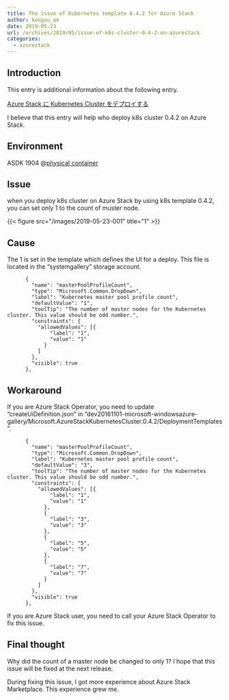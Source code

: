 ```yaml
---
title: The issue of Kubernetes template 0.4.2 for Azure Stack
author: kongou_ae
date: 2019-05-23
url: /archives/2019/05/issue-of-k8s-cluster-0-4-2-on-azurestack
categories:
  - azurestack
---
```


## Introduction

This entry is additional information about the following entry. 

[Azure Stack に Kubernetes Cluster をデプロイする](https://aimless.jp/blog/archives/2019/05/k8s-cluster-on-azurestack/)

I believe that this entry will help who deploy k8s cluster 0.4.2 on Azure Stack.

## Environment

ASDK 1904 @[physical container](https://thinkit.co.jp/article/13243)

## Issue

when you deploy k8s cluster on Azure Stack by using k8s template 0.4.2, you can set only 1 to the count of muster node.

{{< figure src="/images/2019-05-23-001" title="1" >}}

## Cause

The 1 is set in the template which defines the UI for a deploy. This file is located in the “systemgallery” storage account.

```
      {
        "name": "masterPoolProfileCount",
        "type": "Microsoft.Common.DropDown",
        "label": "Kubernetes master pool profile count",
        "defaultValue": "1",
        "toolTip": "The number of master nodes for the Kubernetes cluster. This value should be odd number.",
        "constraints": {
          "allowedValues": [{
              "label": "1",
              "value": "1"
            }
          ]
        },
        "visible": true
      },
```

## Workaround

If you are Azure Stack Operator, you need to update “createUiDefinition.json” in ”dev20161101-microsoft-windowsazure-gallery/Microsoft.AzureStackKubernetesCluster.0.4.2/DeploymentTemplates”. 

```
      {
        "name": "masterPoolProfileCount",
        "type": "Microsoft.Common.DropDown",
        "label": "Kubernetes master pool profile count",
        "defaultValue": "3",
        "toolTip": "The number of master nodes for the Kubernetes cluster. This value should be odd number.",
        "constraints": {
          "allowedValues": [{
              "label": "1",
              "value": "1"
            },
            {
              "label": "3",
              "value": "3"
            },
            {
              "label": "5",
              "value": "5"
            },
            {
              "label": "7",
              "value": "7"
            }
          ]
        },
        "visible": true
      },
```

If you are Azure Stack user, you need to call your Azure Stack Operator to fix this issue.

## Final thought

Why did the count of a master node be changed to only 1? I hope that this issue will be fixed at the next release.

During fixing this issue, I got more experience about Azure Stack Marketplace. This experience grew me.

